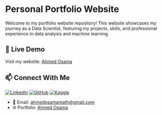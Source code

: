 # Personal Portfolio Website

Welcome to my portfolio website repository! This website showcases my journey as a Data Scientist, featuring my projects, skills, and professional experience in data analysis and machine learning.

## 🚀 Live Demo

Visit my website: [Ahmed Osama](https://ahmed.is-a.dev)

## 📫 Connect With Me

[![LinkedIn](https://img.shields.io/badge/LinkedIn-0077B5?style=for-the-badge&logo=linkedin&logoColor=white)](https://www.linkedin.com/in/zold)
[![GitHub](https://img.shields.io/badge/GitHub-100000?style=for-the-badge&logo=github&logoColor=white)](https://github.com/AhmedOsamaMath)
[![Kaggle](https://img.shields.io/badge/Kaggle-20BEFF?style=for-the-badge&logo=kaggle&logoColor=white)](https://www.kaggle.com/ahmedosamamath)

- 📧 Email: [ahmedosamamath@gmail.com](mailto:ahmedosamamath@gmail.com)
- 🌐 Portfolio: [Ahmed Osama](https://ahmed.is-a.dev)
